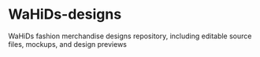 # WaHiDs-designs
WaHiDs fashion merchandise designs repository, including editable source files, mockups, and design previews
